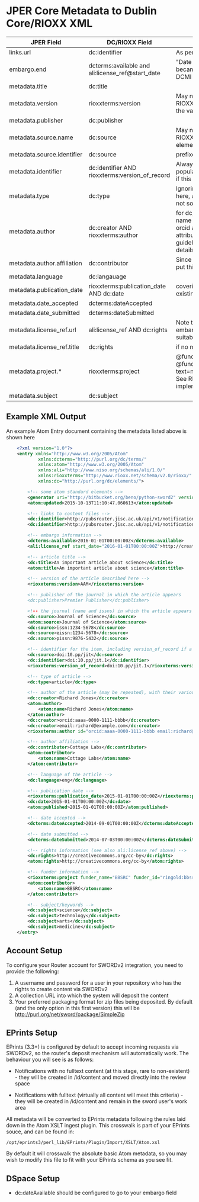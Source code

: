 # JPER Core Metadata to Dublin Core/RIOXX XML

| JPER Field | DC/RIOXX Field | Notes |
| ---------- | -------------- | ----- |
| links.url | dc:identifier | As per the recommended use by RIOXX |
| embargo.end | dcterms:available and ali:license_ref@start_date | "Date (often a range) that the resource became or will become available." from DCMI terms |
| metadata.title | dc:title | |
| metadata.version | rioxxterms:version | May not conform to required use by RIOXX because of unknown nature of the values supplied by publishers |
| metadata.publisher | dc:publisher | |
| metadata.source.name | dc:source | May not conform to required use by RIOXX because multiple dc:source elements may be present |
| metadata.source.identifier | dc:source | prefixed with appropriate namespace |
| metadata.identifier | dc:identifier AND rioxxterms:version_of_record | Always populate dc:identifier, and populate rioxxterms:version_of_record if this is a DOI (as a URL) |
| metadata.type | dc:type | Ignoring the RIOXX recommendation here, as the DC field is present, and is not so restrictive |
| metadata.author | dc:creator AND rioxxterms:author | for dc, use separate fields for creator name and any identifiers; for rioxx use orcid as id (as URL), and add other attributes as required.  See RIOXX guidelines during implenmentation for details. |
| metadata.author.affiliation | dc:contributor | Since there's nowhere else obvious to put this useful bit of information |
| metadata.language | dc:langauage | |
| metadata.publication_date | rioxxterms:publication_date AND dc:date | covering RIOXX and the more likely existing defaults in repositories |
| metadata.date_accepted | dcterms:dateAccepted | |
| metadata.date_submitted | dcterms:dateSubmitted | |
| metadata.license_ref.url | ali:license_ref AND dc:rights | Note that the @start_date should be embargo.end, but may also be any other suitable date from the metadata |
| metadata.license_ref.title | dc:rights | if no metadata.license_ref.url is present |
| metadata.project.* | rioxxterms:project | @funder_name=metadata.project.name, @funder_id=metadata.project.identifier, text=metadata.project.grant_number.  See RIOXX documentation for details in implementation |
| metadata.subject | dc:subject | |

## Example XML Output

An example Atom Entry document containing the metadata listed above is shown here

```xml
    <?xml version="1.0"?>
    <entry xmlns="http://www.w3.org/2005/Atom"
            xmlns:dcterms="http://purl.org/dc/terms/"
            xmlns:atom="http://www.w3.org/2005/Atom"
            xmlns:ali="http://www.niso.org/schemas/ali/1.0/"
            xmlns:rioxxterms="http://www.rioxx.net/schema/v2.0/rioxx/"
            xmlns:dc="http://purl.org/dc/elements/">

        <!-- some atom standard elements -->
        <generator uri="http://bitbucket.org/beno/python-sword2" version="0.1"/>
        <atom:updated>2015-10-13T11:10:47.060613</atom:updated>

        <!-- links to content files -->
        <dc:identifier>http://pubsrouter.jisc.ac.uk/api/v1/notification/1234567890/content</dc:identifier>
        <dc:identifier>http://pubsrouter.jisc.ac.uk/api/v1/notification/1234567890/content/SimpleZip</dc:identifier>

        <!-- embargo information -->
        <dcterms:available>2016-01-01T00:00:00Z</dcterms:available>
        <ali:license_ref start_date="2016-01-01T00:00:00Z">http://creativecommons.org/cc-by</ali:license_ref>

        <!-- article title -->
        <dc:title>An important article about science</dc:title>
        <atom:title>An important article about science</atom:title>

        <!-- version of the article described here -->
        <rioxxterms:version>AAM</rioxxterms:version>

        <!-- publisher of the journal in which the article appears
        <dc:publisher>Premier Publisher</dc:publisher>

        <!-- the journal (name and issns) in which the article appears -->
        <dc:source>Journal of Science</dc:source>
        <atom:source>Journal of Science</atom:source>
        <dc:source>issn:1234-5678</dc:source>
        <dc:source>eissn:1234-5678</dc:source>
        <dc:source>pissn:9876-5432</dc:source>

        <!-- identifier for the item, including version_of_record if a DOI -->
        <dc:source>doi:10.pp/jit</dc:source>
        <dc:identifier>doi:10.pp/jit.1</dc:identifier>
        <rioxxterms:version_of_record>doi:10.pp/jit.1</rioxxterms:version_of_record>

        <!-- type of article -->
        <dc:type>article</dc:type>

        <!-- author of the article (may be repeated), with their various properties -->
        <dc:creator>Richard Jones</dc:creator>
        <atom:author>
            <atom:name>Richard Jones</atom:name>
        </atom:author>
        <dc:creator>orcid:aaaa-0000-1111-bbbb</dc:creator>
        <dc:creator>email:richard@example.com</dc:creator>
        <rioxxterms:author id="orcid:aaaa-0000-1111-bbbb email:richard@example.com">Richard Jones</rioxxterms:author>

        <!-- author affiliation -->
        <dc:contributor>Cottage Labs</dc:contributor>
        <atom:contributor>
            <atom:name>Cottage Labs</atom:name>
        </atom:contributor>

        <!-- language of the article -->
        <dc:language>eng</dc:language>

        <!-- publication date -->
        <rioxxterms:publication_date>2015-01-01T00:00:00Z</rioxxterms:publication_date>
        <dc:date>2015-01-01T00:00:00Z</dc:date>
        <atom:published>2015-01-01T00:00:00Z</atom:published>

        <!-- date accepted -->
        <dcterms:dateAccepted>2014-09-01T00:00:00Z</dcterms:dateAccepted>

        <!-- date submitted -->
        <dcterms:dateSubmitted>2014-07-03T00:00:00Z</dcterms:dateSubmitted>

        <!-- rights information (see also ali:license_ref above) -->
        <dc:rights>http://creativecommons.org/cc-by</dc:rights>
        <atom:rights>http://creativecommons.org/cc-by</atom:rights>

        <!-- funder information -->
        <rioxxterms:project funder_name="BBSRC" funder_id="ringold:bbsrcid">BB/34/juwef</rioxxterms:project>
        <atom:contributor>
            <atom:name>BBSRC</atom:name>
        </atom:contributor>

        <!-- subject/keywords -->
        <dc:subject>science</dc:subject>
        <dc:subject>technology</dc:subject>
        <dc:subject>arts</dc:subject>
        <dc:subject>medicine</dc:subject>
    </entry>
```

## Account Setup

To configure your Router account for SWORDv2 integration, you need to provide the following:

1. A username and password for a user in your repository who has the rights to create content via SWORDv2
2. A collection URL into which the system will deposit the content
3. Your preferred packaging format for zip files being deposited.  By default (and the only option in this first version) this will be http://purl.org/net/sword/package/SimpleZip

## EPrints Setup

EPrints (3.3+) is configured by default to accept incoming requests via SWORDv2, so the router's deposit mechanism
will automatically work.  The behaviour you will see is as follows:

* Notifications with no fulltext content (at this stage, rare to non-existent) - they will be created in /id/content and moved directly into the review space

* Notifications with fulltext (virtually all content will meet this criteria) - they will be created in /id/content and remain in the sword user's work area

All metadata will be converted to EPrints metadata following the rules laid down in the Atom XSLT ingest plugin.  This crosswalk is part of your EPrints souce, and can be found in:

    /opt/eprints3/perl_lib/EPrints/Plugin/Import/XSLT/Atom.xsl

By default it will crosswalk the absolute basic Atom metadata, so you may wish to modify this file to fit with your EPrints schema as you see fit.

## DSpace Setup

* dc:dateAvailable should be configured to go to your embargo field
